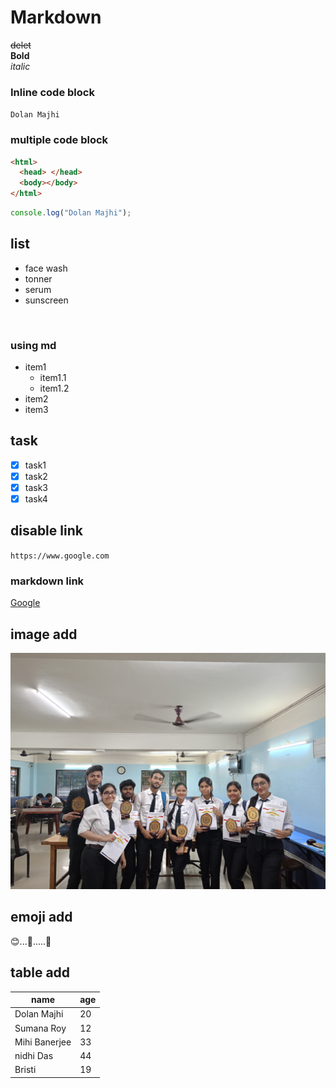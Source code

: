 # Markdown

<!-- ## hello -->

~~delet~~  
**Bold**  
_italic_

### Inline code block

`Dolan Majhi`
<br>

### multiple code block

```html
<html>
  <head> </head>
  <body></body>
</html>
```

```javascript
console.log("Dolan Majhi");
```

## list

<ul>
<li>face wash</li>
<li> tonner</li>
<li> serum</li>
<li> sunscreen</li>
</ul> 
<br>

### using md

- item1
  - item1.1
  - item1.2
- item2
- item3

## task

- [x] task1
- [x] task2
- [x] task3
- [x] task4

## disable link

`https://www.google.com`

### markdown link

[Google](https://www.google.com/)

## image add

![me](/me.jpg)

## emoji add <!--https://emojipedia.org/ -->

😊...🥰.....💌

## table add

| name          | age |
| ------------- | --- |
| Dolan Majhi   | 20  |
| Sumana Roy    | 12  |
| Mihi Banerjee | 33  |
| nidhi Das     | 44  |
| Bristi        | 19  |
